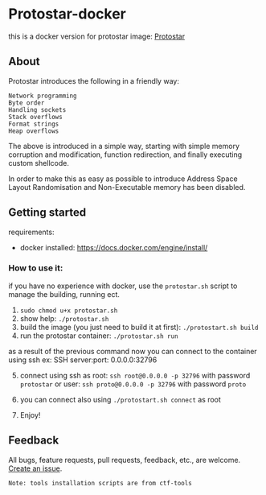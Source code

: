 # Protostar-docker

this is a docker version for protostar image: 
[Protostar](http://exploit-exercises.lains.space/protostar/)

## About

Protostar introduces the following in a friendly way:

    Network programming
    Byte order
    Handling sockets
    Stack overflows
    Format strings
    Heap overflows

The above is introduced in a simple way, starting with simple memory corruption and modification, function redirection, and finally executing custom shellcode.

In order to make this as easy as possible to introduce Address Space Layout Randomisation and Non-Executable memory has been disabled.

## Getting started

requirements:

- docker installed: https://docs.docker.com/engine/install/

### How to use it:

if you have no experience with docker, use the `protostar.sh` script to manage the building, running ect.

1. `sudo chmod u+x protostar.sh`
2. show help: `./protostar.sh`
3. build the image (you just need to build it at first): `./protostart.sh build`
4. run the protostar container: `./protostar.sh run`

as a result of the previous command now you can connect to the container using ssh ex: SSH server:port: 0.0.0.0:32796

5. connect using ssh as root: `ssh root@0.0.0.0 -p 32796` with password `protostar` or user: `ssh proto@0.0.0.0 -p 32796` with password `proto`

6. you can connect also using `./protostart.sh connect` as root

7. Enjoy!


## Feedback

All bugs, feature requests, pull requests, feedback, etc., are welcome. [Create an issue](https://github.com/th3happybit/protostar-docker/issues).


`Note: tools installation scripts are from ctf-tools`